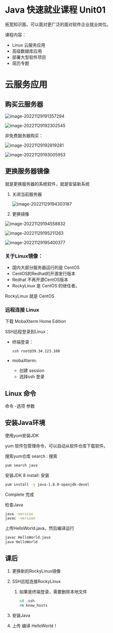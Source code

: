 # Java 快速就业课程 Unit01

拓宽知识面，可以面对更广泛的面对软件企业就业岗位。

课程内容：

- Linux 云服务应用
- 高级数据库应用
- 部署大型软件项目
- 简历专题

# 云服务应用

## 购买云服务器

![image-20221129191357294](assets/image-20221129191357294.png)

![image-20221129192302545](assets/image-20221129192302545.png)

非免费服务器购买：

![image-20221129192819281](assets/image-20221129192819281.png)

![image-20221129193005953](assets/image-20221129193005953.png)



## 更换服务器镜像

就是更换服务器的系统软件，就是安装新系统

1. 关闭当前服务器

   ![image-20221129194303187](assets/image-20221129194303187.png)

2. 更换镜像

![image-20221129194558832](assets/image-20221129194558832.png)

![image-20221129195211263](assets/image-20221129195211263.png)

![image-20221129195400377](assets/image-20221129195400377.png)

### 关于Linux镜像：

- 国内大部分服务器运行的是 CentOS
- CentOS的Redhat的开源发行版本
- Redhat 不再开源CentOS版本
- RockyLinux 是 CentOS 的继任者。

RockyLinux 就是 CentOS 



###  远程连接 Linux

下载 MobaXterm Home Edition

SSH远程登录到Linux：

- 终端登录： 

  ```sh
  ssh root@39.34.123.100
  ```

- mobaXterm:  

  - 创建 session
  - 选择ssh 登录

## Linux 命令

命令 -选项 参数



## 安装Java环境

使用yum安装JDK

yum 软件包管理命令，可以自动从软件仓库下载软件。

搜索yum仓库  search : 搜索

```sh
yum search java 
```

安装JDK 8  install: 安装

```sh
yum install -y java-1.8.0-openjdk-devel
```

Complete 完成

检查Java

```sh
java -version
javac -version
```

上传HelloWorld.java，然后编译运行

```sh
javac HelloWorld.java
java HelloWorld
```

## 课后

1. 更换新的RockyLinux镜像 

2. SSH远程连接RockyLinux

   1. 如果是终端登录，需要删除本地文件

      ```sh
      cd .ssh
      rm know_hosts
      ```

3. 安装Java

4. 上传 编译 HelloWorld！

   
















